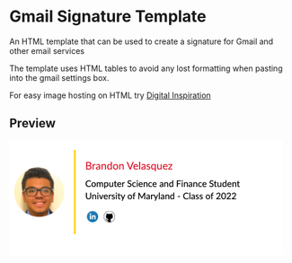 # Gmail Signature Template
An HTML template that can be used to create a signature for Gmail and other email services

The template uses HTML tables to avoid any lost formatting when pasting into the gmail settings box.

For easy image hosting on HTML try [Digital Inspiration](https://www.labnol.org/internet/embed-google-photos-in-website/29194/)

## Preview
![](signature_preview.png)
